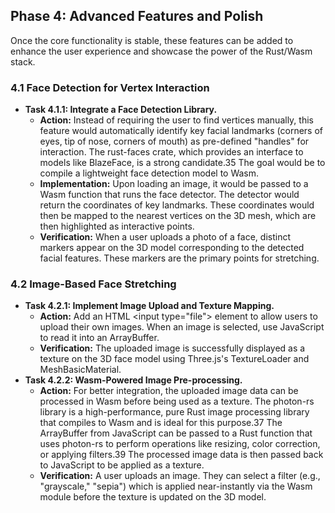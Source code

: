 ## **Phase 4: Advanced Features and Polish**

Once the core functionality is stable, these features can be added to enhance the user experience and showcase the power of the Rust/Wasm stack.

### **4.1 Face Detection for Vertex Interaction**

* **Task 4.1.1: Integrate a Face Detection Library.**  
  * **Action:** Instead of requiring the user to find vertices manually, this feature would automatically identify key facial landmarks (corners of eyes, tip of nose, corners of mouth) as pre-defined "handles" for interaction. The rust-faces crate, which provides an interface to models like BlazeFace, is a strong candidate.35 The goal would be to compile a lightweight face detection model to Wasm.  
  * **Implementation:** Upon loading an image, it would be passed to a Wasm function that runs the face detector. The detector would return the coordinates of key landmarks. These coordinates would then be mapped to the nearest vertices on the 3D mesh, which are then highlighted as interactive points.  
  * **Verification:** When a user uploads a photo of a face, distinct markers appear on the 3D model corresponding to the detected facial features. These markers are the primary points for stretching.

### **4.2 Image-Based Face Stretching**

* **Task 4.2.1: Implement Image Upload and Texture Mapping.**  
  * **Action:** Add an HTML \<input type="file"\> element to allow users to upload their own images. When an image is selected, use JavaScript to read it into an ArrayBuffer.  
  * **Verification:** The uploaded image is successfully displayed as a texture on the 3D face model using Three.js's TextureLoader and MeshBasicMaterial.  
* **Task 4.2.2: Wasm-Powered Image Pre-processing.**  
  * **Action:** For better integration, the uploaded image data can be processed in Wasm before being used as a texture. The photon-rs library is a high-performance, pure Rust image processing library that compiles to Wasm and is ideal for this purpose.37 The  
    ArrayBuffer from JavaScript can be passed to a Rust function that uses photon-rs to perform operations like resizing, color correction, or applying filters.39 The processed image data is then passed back to JavaScript to be applied as a texture.  
  * **Verification:** A user uploads an image. They can select a filter (e.g., "grayscale," "sepia") which is applied near-instantly via the Wasm module before the texture is updated on the 3D model.
